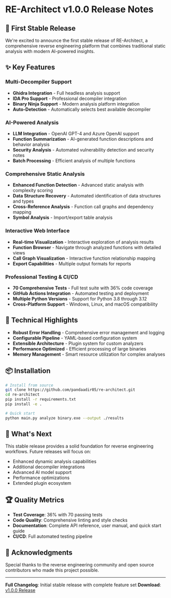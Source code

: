 # RE-Architect v1.0.0 Release Notes

## 🎉 First Stable Release

We're excited to announce the first stable release of RE-Architect, a comprehensive reverse engineering platform that combines traditional static analysis with modern AI-powered insights.

## ✨ Key Features

### Multi-Decompiler Support
- **Ghidra Integration** - Full headless analysis support
- **IDA Pro Support** - Professional decompiler integration  
- **Binary Ninja Support** - Modern analysis platform integration
- **Auto-Detection** - Automatically selects best available decompiler

### AI-Powered Analysis
- **LLM Integration** - OpenAI GPT-4 and Azure OpenAI support
- **Function Summarization** - AI-generated function descriptions and behavior analysis
- **Security Analysis** - Automated vulnerability detection and security notes
- **Batch Processing** - Efficient analysis of multiple functions

### Comprehensive Static Analysis
- **Enhanced Function Detection** - Advanced static analysis with complexity scoring
- **Data Structure Recovery** - Automated identification of data structures and types
- **Cross-Reference Analysis** - Function call graphs and dependency mapping
- **Symbol Analysis** - Import/export table analysis

### Interactive Web Interface  
- **Real-time Visualization** - Interactive exploration of analysis results
- **Function Browser** - Navigate through analyzed functions with detailed views
- **Call Graph Visualization** - Interactive function relationship mapping
- **Export Capabilities** - Multiple output formats for reports

### Professional Testing & CI/CD
- **70 Comprehensive Tests** - Full test suite with 36% code coverage
- **GitHub Actions Integration** - Automated testing and deployment
- **Multiple Python Versions** - Support for Python 3.8 through 3.12
- **Cross-Platform Support** - Windows, Linux, and macOS compatibility

## 🔧 Technical Highlights

- **Robust Error Handling** - Comprehensive error management and logging
- **Configurable Pipeline** - YAML-based configuration system
- **Extensible Architecture** - Plugin system for custom analyzers
- **Performance Optimized** - Efficient processing of large binaries
- **Memory Management** - Smart resource utilization for complex analyses

## 📦 Installation

```bash
# Install from source
git clone https://github.com/pandaadir05/re-architect.git
cd re-architect
pip install -r requirements.txt
pip install -e .

# Quick start
python main.py analyze binary.exe --output ./results
```

## 🚀 What's Next

This stable release provides a solid foundation for reverse engineering workflows. Future releases will focus on:

- Enhanced dynamic analysis capabilities
- Additional decompiler integrations
- Advanced AI model support
- Performance optimizations
- Extended plugin ecosystem

## 🏆 Quality Metrics

- **Test Coverage**: 36% with 70 passing tests
- **Code Quality**: Comprehensive linting and style checks
- **Documentation**: Complete API reference, user manual, and quick start guide
- **CI/CD**: Full automated testing pipeline

## 🙏 Acknowledgments

Special thanks to the reverse engineering community and open source contributors who made this project possible.

---

**Full Changelog**: Initial stable release with complete feature set
**Download**: [v1.0.0 Release](https://github.com/pandaadir05/re-architect/releases/tag/v1.0.0)